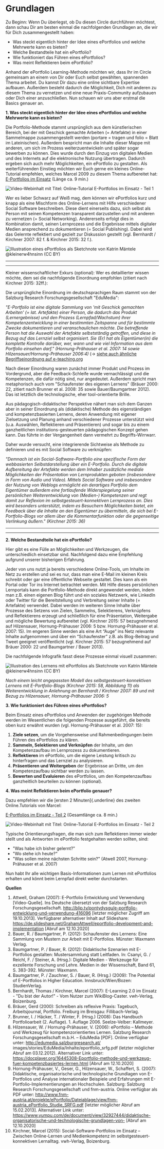 # Grundlagen
Zu Beginn:
Wenn Du überlegst, ob Du diesen Circle durchführen möchtest, dann schau Dir am besten einmal die nachfolgenden Grundlagen an, die wir für Dich zusammengestellt haben:

- Was steckt eigentlich hinter der Idee eines ePortfolios und welche Mehrwerte kann es bieten?
- Welche Bestandteile hat ein ePortfolio?
- Wie funktioniert das Führen eines ePortfolios?
- Was meint Reflektieren beim ePortfolio?

Anhand der ePortfolio Learning-Methode möchten wir, dass Ihr im Circle gemeinsam an einem von Dir oder Euch selbst gewählten, spannenden Thema arbeitet. Du kannst Dir dazu eine online sichtbare Expertise aufbauen. Außerdem besteht dadurch die Möglichkeit, Dich mit anderen zu diesem Thema zu vernetzen und eine neue Praxis-Community aufzubauen oder Dich einer anzuschließen. Nun schauen wir uns aber erstmal die Basics genauer an.

**1. Was steckt eigentlich hinter der Idee eines ePortfolios und welche Mehrwerte kann es bieten?**

Die Portfolio-Methode stammt ursprünglich aus dem künstlerischen Bereich, bei der mit Geschick gemachte Arbeiten (= Artefakte) in einer Sammelmappe zusammengestellt werden (portare = tragen und folio = Blatt im Lateinischen). Außerdem bespricht man die Inhalte dieser Mappe mit anderen, um sich im Prozess weiterzuentwickeln und später sogar bewerben zu können. Dies wurde durch den Einzug von digitalen Medien und des Internets auf die elektronische Nutzung übertragen. Dadurch ergeben sich auch mehr Möglichkeiten, ein ePortfolio zu gestalten.
Als weiterführenden Einstieg möchten wir Euch gerne ein kleines Online-Tutorial empfehlen, welches Marcel 2009 zu diesem Thema aufbereitet hat: [E-Portfolios im Einsatz](https://www.youtube.com/watch?v=6lwSyXD20Jg) (Länge ca. 9 min.)

![Video-Webinhalt mit Titel: Online-Tutorial E-Portfolios im Einsatz - Teil 1](./images/image2.jpg)

Wer es lieber Schwarz auf Weiß mag, dem können wir ePortfolios kurz und knapp als eine Mischform des Online-Lernens mit Hilfe verschiedener Social Software beschreiben. Diese dient einerseits dazu, sich selbst als Person mit seinen Kompetenzen transparent darzustellen und mit anderen zu vernetzen (= Social Networking). Andererseits erfolgt dies in Kombination damit, seinen Lernprozess und die Ergebnisse mittels digitaler Medien ansprechend zu dokumentieren (= Social Publishing). Dabei wird das Gelernte reflektiert und gezielt zur Diskussion gestellt (vgl. Bernhardt / Kirchner 2007: 82 f. & Kirchner 2015: 32 f.).

![Illustration eines ePortfolios als Sketchnote von Katrin Mäntele [@kleinerw4hnsinn](https://twitter.com/kleinerw4hnsinn) (CC BY)](./images/image4.jpeg)

----------------------------------
----------------------------------
Kleiner wissenschaftlicher Exkurs (optional):
Wer es detaillierter wissen möchte, dem sei die nachfolgende Einordnung empfohlen (zitiert nach Kirchner 2015: 32ff.):

Die ursprüngliche Einordnung im deutschsprachigen Raum stammt von der Salzburg Research Forschungsgesellschaft "EduMedia":

*"E-Portfolio ist eine digitale Sammlung von 'mit Geschick gemachten Arbeiten' (= lat. Artefakte) einer Person, die dadurch das Produkt (Lernergebnisse) und den Prozess (Lernpfad/Wachstum) ihrer Kompetenzentwicklung in einer bestimmten Zeitspanne und für bestimmte Zwecke dokumentieren und veranschaulichen möchte. Die betreffende Person hat die Auswahl der Artefakte selbstständig getroffen, und diese in Bezug auf das Lernziel selbst organisiert. Sie (Er) hat als Eigentümer(in) die komplette Kontrolle darüber, wer, wann und wie viel Information aus dem Portfolio einsehen darf." (Hornung-Prähauser et al. 2007: 14 sowie Hilzensauer/Hornung-Prähauser 2006:4)*
(-> [siehe auch ähnliche Begriffseinordnung auf e-teaching.org](https://www.e-teaching.org/lehrszenarien/pruefung/pruefungsform/eportfolio)
	
Nach dieser Einordnung waren zunächst immer Produkt und Prozess im Vordergrund, aber die Feedback-Schleife wurde vernachlässigt und die Kompetenzen, die dafür nötig sind, nur angedeutet. Außerdem spricht man metaphorisch auch vom "Schaufenster des eigenen Lernens" (Bräuer 2000: 22, zitiert nach Brunner et al. 2008: 35 sowie Bauer/Baumgartner 2012). Das ist letztlich die technologische, eher tool-orientierte Brille.

Aus pädagogisch-didaktischer Perspektive nähert man sich dem Ganzen aber in seiner Einordnung als (didaktische) Methode des eigenständigen und kompetenzbasierten Lernens, deren Anwendung mit eigener Zielsetzung und Planung anhand verschiedener Prozesse unterstützt wird (u.a. Auswählen, Reflektieren und Präsentieren) und sogar bis zu einem ganzheitlichen institutions-gesteuerten pädagogischen Konzept gehen kann. Das führte in der Vergangenheit dann vermehrt zu Begriffs-Wirrwarr.

Daher wurde versucht, eine integrierende Sichtweise als Methode zu definieren und es mit Social Software zu verknüpfen:

*"Demnach ist ein Social-Software-Portfolio eine spezifische Form der webbasierten Selbstdarstellung über ein E-Portfolio. Durch die digitale Aufbereitung der Artefakte werden dem Inhaber zusätzliche mediale Möglichkeiten der Präsentation von Lernprodukten geboten (insbesondere in Form von Audio und Video). Mittels Social Software und insbesondere der Nutzung von Weblogs ermöglicht ein derartiges Portfolio dem Eigentümer außerdem eine fortlaufende Widerspiegelung seiner persönlichen Weiterentwicklung von (Medien-) Kompetenzen und regt damit zur Reflexion im selbstgesteuert-konnektiven Lernprozess an. Dies wird besonders unterstützt, indem es Besuchern Möglichkeiten bietet, ein Feedback über die Inhalte an den Eigentümer zu übermitteln, die sich bei E-Portfolio-Blogs vor allem über die Kommentarfunktion oder die gegenseitige Verlinkung äußern." (Kirchner 2015: 36)*

-----------------------
-----------------------

**2. Welche Bestandteile hat ein ePortfolio?**

Hier gibt es eine Fülle an Möglichkeiten und Werkzeugen, die unterschiedlich einsetzbar sind. Nachfolgend dazu eine Empfehlung aufgrund unserer bisherigen Erfahrung.

Jeder von uns nutzt ja bereits verschiedene Online-Tools, um Inhalte im Netz zu erstellen und sei es nur, dass man eine E-Mail im kleinen Kreis schreibt oder gar eine öffentliche Webseite gestaltet. Dies kann als ein Portal oder Tor ins Internet betrachtet werden. Mit Hilfe dieses persönlichen Lernportals kann die Portfolio-Methode direkt angewendet werden, indem man z.B. einen eigenen Blog führt und ein soziales Netzwerk, wie LinkedIn oder Twitter für die Bereitstellung und Verbreitung seiner Inhalte (= Artefakte) verwendet.
Dabei werden im weiteren Sinne Inhalte über Prozesse des Setzens von Zielen, Sammelns, Selektierens, Verknüpfens und Reflektierens erzeugt und schließlich für eine Präsentation, Weitergabe und mögliche Bewertung aufbereitet (vgl. Kirchner 2015: 57 bezugnehmend auf Hilzensauer, Hornung-Prähauser 2006: 5 bzw. Hornung-Prähauser et al. 2007: 15). Im engeren Sinne werden als eine Art “Auge” ins Netz relevante Inhalte aufgenommen und über ein “Schaufenster” z.B. als Blog-Beitrag und Tweet geeignet veröffentlicht (vgl. Kirchner 2015: 57 bezugnehmend auf Bräuer 2000: 22 und Baumgartner / Bauer 2013).

Die nachfolgende Infografik fasst diese Prozesse einmal visuell zusammen:

![Illustration des Lernens mit ePortfolios als Sketchnote von Katrin Mäntele [@kleinerw4hnsinn](https://twitter.com/kleinerw4hnsinn) (CC BY)](./images/image5.jpeg)

*Nach einem leicht angepassten Modell des selbstgesteuert-konnektiven Lernens mit E-Portfolio-Blogs (Kirchner 2015: 58, Abbildung 11) als Weiterentwicklung in Anlehnung an Bernhardt / Kirchner 2007: 89 und mit Bezug zu Hilzensauer, Hornung-Prähauser 2006: 5*

**3. Wie funktioniert des Führen eines ePortfolios?**

Beim Einsatz eines ePortfolios und Anwenden der zugehörigen Methode werden im Wesentlichen die folgenden Prozesse ausgeführt, die bereits oben kurz erwähnt wurden (vgl. Hornung-Prähauser et al. 2007: 15):

1. **Ziele setzen**, um die Vorgehensweise und Rahmenbedingungen beim Führen des ePortfolios zu klären.
2. **Sammeln, Selektieren und Verknüpfen** der Inhalte, um den Kompetenzaufbau im Lernprozess zu dokumentieren.
3. **Reflektieren** im ePortfolio, um die eigene Leistung kritisch zu hinterfragen und das Lernziel zu analysieren.
4. **Präsentieren und Weitergeben** der Ergebnisse an Dritte, um den Kompetenzaufbau sichtbar werden zu lassen.
5. **Bewerten und Evaluieren** des ePortfolios, um den Kompetenzaufbau ganzheitlich beurteilen zu können (optional).

**4. Was meint Reflektieren beim ePortfolio genauer?**

Dazu empfehlen wir die [ersten 2 Minuten]{.underline} des zweiten Online.Tutorials von Marcel:

[E-Portfolios im Einsatz - Teil 2](https://www.youtube.com/watch?v=_h4Q4_YEFKU) (Gesamtlänge ca. 8 min.)

![Video-Webinhalt mit Titel: Online-Tutorial E-Portfolios im Einsatz - Teil 2](./images/image6.jpg)

Typische Orientierungsfragen, die man sich zum Reflektieren immer wieder stellt und als Antworten im ePortfolio festgehalten werden sollten, sind:
- "Was habe ich bisher gelernt?"
- "Wo stehe ich heute?"
- "Was sollen meine nächsten Schritte sein?"
(Atwell 2007, Hornung-Prähauser et al. 2007)

Nun habt Ihr alle wichtigen Basis-Informationen zum Lernen mit ePortfolios erhalten und könnt beim Lernpfad direkt weiter durchstarten.

**Quellen**
    
1) Attwell, Graham (2007): E-Portfolio Entwicklung und Verwendung [Video-Quelle]. Ins Deutsche übersetzt von der Salzburg Research Forschungsgesellschaft. http://blip.tv/pontydysgu/e-portfolio-entwicklung-und-verwendung-416096 [letzter möglicher Zugriff am 19.10.2013]. Verfügbarer alternativer Inhalt auf Slideshare: https://de.slideshare.net/GrahamAttwell/eportfolio-development-and-implementation [Abruf am 12.10.2020]
2) Bauer, R. / Baumgartner, P. (2012): Schaufenster des Lernens: Eine Sammlung von Mustern zur Arbeit mit E-Portfolios. Münster: Waxmann Verlag.
3) Baumgartner, P. / Bauer, R. (2012): Didaktische Szenarien mit E-Portfolios gestalten: Mustersammlung statt Leitfaden. In: Csanyi, G. / Reichl, F. / Steiner, A. (Hrsg.): Digitale Medien - Werkzeuge für exzellente Forschung und Lehre. Medien in der Wissenschaft, Band 61, S. 383-392. Münster: Waxmann.
4) Baumgartner, P. / Zauchner, S. / Bauer, R. (Hrsg.) (2009): The Potential of E-Portfolios in Higher Education. Innsbruck/Wien/Bozen: StudienVerlag.
5) Bernhardt, Thomas / Kirchner, Marcel (2007): E-Learning 2.0 im Einsatz - "Du bist der Autor!" - Vom Nutzer zum WikiBlog-Caster. vwh-Verlag, Boizenburg.
6) Bräuer, Gerd (2000): Schreiben als reflexive Praxis: Tagebuch, Arbeitsjournal, Portfolio. Freiburg im Breisgau: Fillibach-Verlag.
7) Brunner, I. / Häcker, T. / Winter, F. (Hrsg.) (2008): Das Handbuch Portfolioarbeit (2. Auflage). 1. Auflage 2006. Seelze-Velber: Kallmeyer.
8) Hilzensauer, W. / Hornung-Prähauser, V. (2006): ePortfolio – Methode und Werkzeug für kompetenzorientiertes Lernen. Salzburg Research Forschungsgesellschaft m.b.H. – EduMedia [PDF]. Online verfügbar unter: http://edumedia.salzburgresearch.at/ images/stories/EduMedia/Inhalte/eportfolio_srfg.pdf (letzter möglicher Abruf am 03.12.2012). Alternativer Link unter: https://docplayer.org/16445308-Eportfolio-methode-und-werkzeug-fuer-kompetenzbasiertes-lernen.html [Abruf am 12.10.2020]
9) Hornung-Prähauser, V., Geser, G., Hilzensauer, W., Schaffert, S. (2007): Didaktische, organisatorische und technologische Grundlagen von E-Portfolios und Analyse internationaler Beispiele und Erfahrungen mit E-Portfolio-Implementierungen an Hochschulen. Salzburg: Salzburg Research Forschungsgesellschaft und fnm-austria. Online verfügbar als PDF unter: http://www.fnm-austria.at/projekte/ePortfolio/Dateiablage/view/fnm-austria_ePortfolio_Studie_SRFG.pdf [letzter möglicher Abruf am 15.02.2013]. Alternativer Link unter: https://www.yumpu.com/de/document/view/32927444/didaktische-organisatorische-und-technologische-grundlagen-von- [Abruf am 12.10.2020]
10) Kirchner, Marcel (2015): Social-Software-Portfolios im Einsatz – Zwischen Online-Lernen und Medienkompetenz im selbstgesteuert-konnektiven Lernalltag. vwh-Verlag, Boizenburg.
